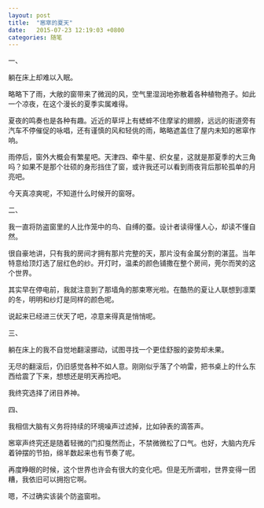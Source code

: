 ```yaml
---
layout: post
title:  "窸窣的夏天"
date:   2015-07-23 12:19:03 +0800
categories: 随笔
---
```


一、

躺在床上却难以入眠。

略略下了雨，大敞的窗带来了微润的风，空气里湿润地弥散着各种植物孢子。如此一个凉夜，在这个漫长的夏季实属难得。

夏夜的鸣奏也是各种有趣。近近的草坪上有蟋蟀不住摩挲的翅膀，远远的街道旁有汽车不停催促的咏唱，还有谨慎的风和轻佻的雨，略略遮盖住了屋内未知的窸窣作响。

雨停后，窗外大概会有繁星吧。天津四、牵牛星、织女星，这就是那夏季的大三角吗？如果不是那个壮硕的身形挡住了窗，或许我还可以看到雨夜背后那轮孤单的月亮吧。

今天真凉爽呢，不知道什么时候开的窗呀。

二、

我一直将防盗窗里的人比作笼中的鸟、自缚的蚕。设计者读得懂人心，却读不懂自然。

很自豪地讲，只有我的房间才拥有那片完整的天，那片没有金属分割的湛蓝。当年特意给顶灯选了层红色的纱。开灯时，温柔的颜色铺撒在整个房间，莞尔而笑的这个世界。

其实早在停电前，我就注意到了那墙角的那束寒光啦。在酷热的夏让人联想到凛栗的冬，明明和纱灯是同样的颜色呢。

说起来已经进三伏天了吧，凉意来得真是悄悄呢。

三、

躺在床上的我不自觉地翻滚挪动，试图寻找一个更佳舒服的姿势却未果。

无尽的翻滚后，仍旧感觉各种不如人意。刚刚似乎落了个响雷，把书桌上的什么东西给震了下来，想想还是明天再捡吧。

我终究选择了闭目养神。

四、

我相信大脑有义务将持续的环境噪声过滤掉，比如钟表的滴答声。

窸窣声终究还是随着轻微的门扣戛然而止，不禁微微松了口气。也好，大脑内充斥着钟摆的节拍，绵羊数起来也有节奏了呢。

再度睁眼的时候，这个世界也许会有很大的变化吧。但是无所谓啦，世界变得一团糟，我依旧可以拥抱它啊。

嗯，不过确实该装个防盗窗啦。